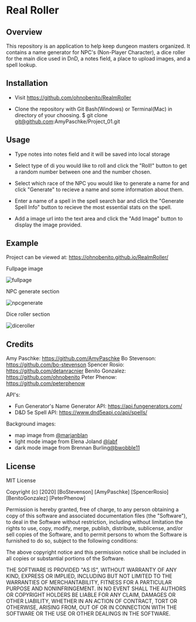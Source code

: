 # Real Roller

## Overview

This repository is an application to help keep dungeon masters organized. It contains a name generator for NPC's (Non-Player Character), a dice roller for the main dice used in DnD, a notes field, a place to upload images, and a spell lookup.

## Installation

* Visit https://github.com/ohnobenito/RealmRoller

* Clone the repository with Git Bash(Windows) or Terminal(Mac) in directory of your choosing. 
    $ git clone git@github.com:AmyPaschke/Project_01.git 

## Usage

* Type notes into notes field and it will be saved into local storage

* Select type of di you would like to roll and click the "Roll!" button to get a random number between one and the number chosen. 

* Select which race of the NPC you would like to generate a name for and click "Generate" to recieve a name and some information about them. 

* Enter a name of a spell in the spell search bar and click the "Generate Spell Info" button to recieve the most essential stats on the spell.

* Add a image url into the text area and click the "Add Image" button to display the image provided.

## Example

Project can be viewed at: https://ohnobenito.github.io/RealmRoller/  

Fullpage image

![fullpage](https://user-images.githubusercontent.com/70075341/98886027-c96cba00-2458-11eb-91d6-9073383cf489.JPG)

NPC generate section

![npcgenerate](https://user-images.githubusercontent.com/70075341/98886028-c96cba00-2458-11eb-9309-67fa9b50a11f.JPG)

Dice roller section

![diceroller](https://user-images.githubusercontent.com/70075341/98886029-c96cba00-2458-11eb-86ba-70711f6bd08d.JPG)

## Credits

Amy Paschke: https://github.com/AmyPaschke
Bo Stevenson: https://github.com/bo-stevenson
Spencer Rosio: https://github.com/detanracnier 
Benito Gonzalez: https://github.com/ohnobenito
Peter Phenow: https://github.com/peterphenow 

API's:
* Fun Generator's Name Generator API: https://api.fungenerators.com/ 
* D&D 5e Spell API: https://www.dnd5eapi.co/api/spells/  

Background images:
- map image from [@marjanblan](https://unsplash.com/photos/6bXvYyAYVrE)
- light mode image from Elena Joland [@labf](https://unsplash.com/photos/mjeQon0Mh_Q)
- dark mode image from Brennan Burling[@bwobble11](https://unsplash.com/photos/ay53qag90W8)

## License
MIT License

Copyright (c) [2020] [BoStevenson] [AmyPaschke] [SpencerRosio] [BenitoGonzalez] [PeterPhenow]

Permission is hereby granted, free of charge, to any person obtaining a copy
of this software and associated documentation files (the "Software"), to deal
in the Software without restriction, including without limitation the rights
to use, copy, modify, merge, publish, distribute, sublicense, and/or sell
copies of the Software, and to permit persons to whom the Software is
furnished to do so, subject to the following conditions:

The above copyright notice and this permission notice shall be included in all
copies or substantial portions of the Software.

THE SOFTWARE IS PROVIDED "AS IS", WITHOUT WARRANTY OF ANY KIND, EXPRESS OR
IMPLIED, INCLUDING BUT NOT LIMITED TO THE WARRANTIES OF MERCHANTABILITY,
FITNESS FOR A PARTICULAR PURPOSE AND NONINFRINGEMENT. IN NO EVENT SHALL THE
AUTHORS OR COPYRIGHT HOLDERS BE LIABLE FOR ANY CLAIM, DAMAGES OR OTHER
LIABILITY, WHETHER IN AN ACTION OF CONTRACT, TORT OR OTHERWISE, ARISING FROM,
OUT OF OR IN CONNECTION WITH THE SOFTWARE OR THE USE OR OTHER DEALINGS IN THE
SOFTWARE.   
